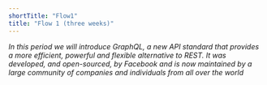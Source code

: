 ```yaml
---
shortTitle: "Flow1"
title: "Flow 1 (three weeks)"
---
```




*In this period we will introduce GraphQL, a new API standard that provides a more efficient, powerful and flexible alternative to REST. It was developed, and open-sourced, by Facebook and is now maintained by a large community of companies and individuals from all over the world*